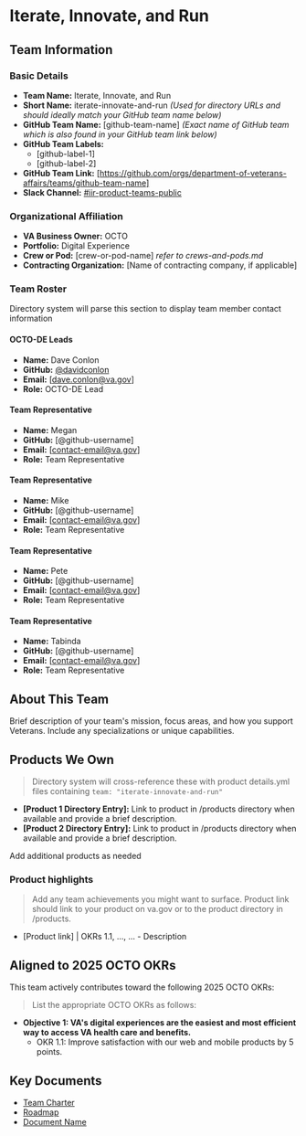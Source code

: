# Iterate, Innovate, and Run

## Team Information

### Basic Details

- **Team Name:** Iterate, Innovate, and Run
- **Short Name:** iterate-innovate-and-run _(Used for directory URLs and should ideally match your GitHub team name below)_
- **GitHub Team Name:** [github-team-name] _(Exact name of GitHub team which is also found in your GitHub team link below)_
- **GitHub Team Labels:**
  - [github-label-1]
  - [github-label-2]
- **GitHub Team Link:** [https://github.com/orgs/department-of-veterans-affairs/teams/github-team-name]
- **Slack Channel:** [#iir-product-teams-public](https://dsva.slack.com/channels/iir-product-teams-public)

### Organizational Affiliation

- **VA Business Owner:** OCTO
- **Portfolio:** Digital Experience
- **Crew or Pod:** [crew-or-pod-name] _refer to crews-and-pods.md_
- **Contracting Organization:** [Name of contracting company, if applicable]

### Team Roster

Directory system will parse this section to display team member contact information

#### OCTO-DE Leads

- **Name:** Dave Conlon
- **GitHub:** [@davidconlon](https://github.com/davidconlon)
- **Email:** [dave.conlon@va.gov]
- **Role:** OCTO-DE Lead

#### Team Representative

- **Name:** Megan
- **GitHub:** [@github-username]
- **Email:** [contact-email@va.gov]
- **Role:** Team Representative

#### Team Representative

- **Name:** Mike
- **GitHub:** [@github-username]
- **Email:** [contact-email@va.gov]
- **Role:** Team Representative

#### Team Representative

- **Name:** Pete
- **GitHub:** [@github-username]
- **Email:** [contact-email@va.gov]
- **Role:** Team Representative

#### Team Representative

- **Name:** Tabinda
- **GitHub:** [@github-username]
- **Email:** [contact-email@va.gov]
- **Role:** Team Representative

## About This Team

Brief description of your team's mission, focus areas, and how you support Veterans. Include any specializations or unique capabilities.

## Products We Own

> Directory system will cross-reference these with product details.yml files containing `team: "iterate-innovate-and-run"`

- **[Product 1 Directory Entry]:** Link to product in /products directory when available and provide a brief description.
- **[Product 2 Directory Entry]:** Link to product in /products directory when available and provide a brief description.

Add additional products as needed

### Product highlights

> Add any team achievements you might want to surface. Product link should link to your product on va.gov or to the product directory in /products.

- [Product link] | OKRs 1.1, ..., ... - Description

## Aligned to 2025 OCTO OKRs

This team actively contributes toward the following 2025 OCTO OKRs:

> List the appropriate OCTO OKRs as follows:

- **Objective 1: VA's digital experiences are the easiest and most efficient way to access VA health care and benefits.**
  - OKR 1.1: Improve satisfaction with our web and mobile products by 5 points.

## Key Documents

- [Team Charter](team-charter.md)
- [Roadmap]()
- [Document Name]()